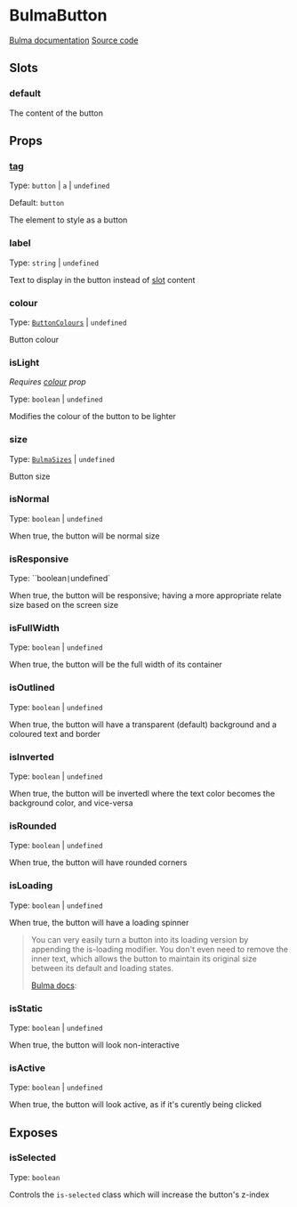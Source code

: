 # BulmaButton

[Bulma documentation](https://bulma.io/documentation/elements/button/)
[Source code](../../src/components/button/BulmaButton.vue)

## Slots

### default

The content of the button

## Props

### [tag](../types/common_types.md#tag)

Type: `button` | `a` | `undefined`

Default: `button`

The element to style as a button

### label

Type: `string` | `undefined`

Text to display in the button instead of [slot](#default) content

### colour

Type: [`ButtonColours`](../types/BulmaButtonColours.md) | `undefined`

Button colour

### isLight

*Requires [colour](#colour) prop*

Type: `boolean` | `undefined`

Modifies the colour of the button to be lighter

### size

Type: [`BulmaSizes`](../types/common_types.md#bulmasizes) | `undefined`

Button size

### isNormal

Type: `boolean` | `undefined`

When true, the button will be normal size

### isResponsive

Type: ``boolean` | `undefined`

When true, the button will be responsive; having a more appropriate relate size based on the screen size

### isFullWidth

Type:  `boolean` | `undefined`

When true, the button will be the full width of its container

### isOutlined

Type:  `boolean` | `undefined`

When true, the button will have a transparent (default) background and a coloured text and border

### isInverted

Type:  `boolean` | `undefined`

When true, the button will be invertedl where the text color becomes the background color, and vice-versa

### isRounded

Type:  `boolean` | `undefined`

When true, the button will have rounded corners

### isLoading

Type:  `boolean` | `undefined`

When true, the button will have a loading spinner

> You can very easily turn a button into its loading version by appending the is-loading modifier. You don't even need
> to remove the inner text, which allows the button to maintain its original size between its default and loading states.
>
> [Bulma docs](https://bulma.io/documentation/elements/button/#states):

### isStatic

Type:  `boolean` | `undefined`

When true, the button will look non-interactive

### isActive

Type:  `boolean` | `undefined`

When true, the button will look active, as if it's curently being clicked

## Exposes

### isSelected

Type:  `boolean`

Controls the `is-selected` class which will increase the button's z-index
